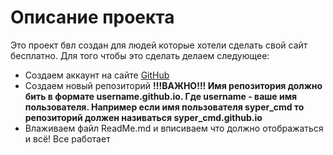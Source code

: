 <!DOCTYPE html>
<html lang="en">
<head>
  <meta charset="UTF-8">
  <meta name="viewport" content="width=device-width, initial-scale=1.0">
</head>
<body>
  <h1>Описание проекта</h1>
  Это проект бвл создан для людей которые хотели сделать свой сайт бесплатно. Для того чтобы это сделать делаем следующее:
  <ul>
    <li>Создаем аккаунт на сайте <a href="github.com">GitHub</a></li>
    <li>Создаем новый репозиторий <b>!!!ВАЖНО!!! Имя репозитория должно бить в формате username.github.io. Где username - ваше имя пользователя. Например если имя пользователя syper_cmd то репозиторий должен називаться syper_cmd.github.io</b></li>
    <li>Влаживаем файл ReadMe.md и вписиваем что должно отображаться и всё! Все работает</li>
  </ul>
</body>
</html>
